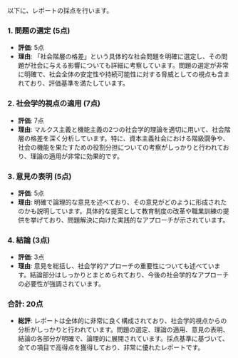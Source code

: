 以下に、レポートの採点を行います。

### 1. 問題の選定 (5点)
- **評価**: 5点
- **理由**: 「社会階層の格差」という具体的な社会問題を明確に選定し、その問題が社会に与える影響についても詳細に考察しています。問題の選定が非常に明確で、社会全体の安定性や持続可能性に対する脅威としての視点も含まれており、評価基準を満たしています。

### 2. 社会学的視点の適用 (7点)
- **評価**: 7点
- **理由**: マルクス主義と機能主義の2つの社会学的理論を適切に用いて、社会階層の格差を深く分析しています。特に、資本主義社会における階級闘争や、社会の機能を果たすための役割分担についての考察がしっかりと行われており、理論の適用が非常に効果的です。

### 3. 意見の表明 (5点)
- **評価**: 5点
- **理由**: 明確で論理的な意見を述べており、その意見がどのように形成されたのかも説明しています。具体的な提案として教育制度の改革や職業訓練の提供を挙げており、問題解決に向けた実践的なアプローチが示されています。

### 4. 結論 (3点)
- **評価**: 3点
- **理由**: 意見を総括し、社会学的アプローチの重要性についても述べています。結論部分はしっかりとまとめられており、今後の社会学的なアプローチの必要性が強調されています。

### 合計: 20点
- **総評**: レポートは全体的に非常に良く構成されており、社会学的視点からの分析がしっかりと行われています。問題の選定、理論の適用、意見の表明、結論の各部分が明確で、論理的に展開されています。採点基準に基づいて、全ての項目で高得点を獲得しており、非常に優れたレポートです。